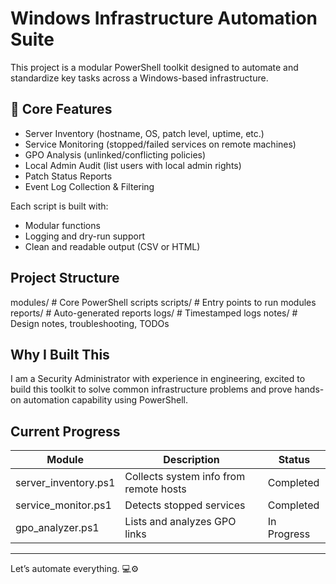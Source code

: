 # Windows Infrastructure Automation Suite

This project is a modular PowerShell toolkit designed to automate and standardize key tasks across a Windows-based infrastructure.

## 🚀 Core Features

- Server Inventory (hostname, OS, patch level, uptime, etc.)
- Service Monitoring (stopped/failed services on remote machines)
- GPO Analysis (unlinked/conflicting policies)
- Local Admin Audit (list users with local admin rights)
- Patch Status Reports
- Event Log Collection & Filtering

Each script is built with:
- Modular functions
- Logging and dry-run support
- Clean and readable output (CSV or HTML)

## Project Structure
modules/ # Core PowerShell scripts
scripts/ # Entry points to run modules
reports/ # Auto-generated reports
logs/ # Timestamped logs
notes/ # Design notes, troubleshooting, TODOs


## Why I Built This

I am a Security Administrator with experience in engineering, excited to build this toolkit to solve common infrastructure problems and prove hands-on automation capability using PowerShell.

## Current Progress

| Module               | Description                            | Status     |
|----------------------|----------------------------------------|------------|
| server_inventory.ps1 | Collects system info from remote hosts | Completed |
| service_monitor.ps1  | Detects stopped services               | Completed   |
| gpo_analyzer.ps1     | Lists and analyzes GPO links           | In Progress   |

---

Let’s automate everything. 💻⚙️  
